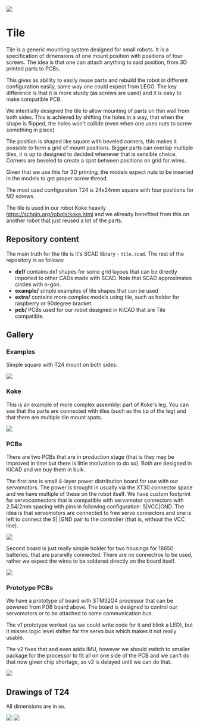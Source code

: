 
![](small.png)

# Tile

Tile is a generic mounting system designed for small robots. 
It is a specification of dimensions of one mount position with positions of four screws.
The idea is that one can attach anything to said position, from 3D printed parts to PCBs.

This gives as abillity to easily reuse parts and rebuild the robot in different configuration easily, same way one could expect from LEGO.
The key difference is that it is more sturdy (as screws are used) and it is easy to make compatible PCB.

We intentially designed the tile to allow mounting of parts on thin wall from both sides.
This is achieved by shifting the holes in a way, that when the shape is flipped, the holes won't collide (even when one uses nuts to screw something in place)

The position is shaped like square with beveled corners, this makes it possible to form a grid of mount positions. 
Bigger parts can overlap multiple tiles, it is up to designed to decided whenever that is sensible choice.
Corners are beveled to create a spot between positions on grid for wires.

Given that we use this for 3D printing, the models expect nuts to be inserted in the models to get proper screw thread.

The most used configuration T24 is 24x24mm square with four positions for M2 screws.

The tile is used in our robot Koke heavily https://schpin.org/robots/koke.html and we allready benefited from this on another robot that just reused a lot of the parts.

## Repository content

The main truth for the tile is it's SCAD library - `tile.scad`.
The rest of the repository is as follows:

 * **dxf/** contains dxf shapes for some grid layous that can be directly imported to other CADs made with SCAD. Note that SCAD approximates circles with n-gon.	
 * **example/** simple examples of tile shapes that can be used
 * **extra/** contains more complex models using tile, such as holder for raspberry or 90degree bracket.
 * **pcb/** PCBs used for our robot designed in KiCAD that are Tile compatible.


## Gallery

### Examples

Simple square with T24 mount on both sides:

![](example/tile_T24_5mm.png)

### Koke

This is an example of more complex assembly: part of Koke's leg.
You can see that the parts are connected with tiles (such as the tip of the leg) and that there are multiple tile mount spots.

![](femur.png)

### PCBs

There are two PCBs that are in production stage (that is they may be improved in time but there is little motivation to do so). 
Both are designed in KiCAD and we buy them in bulk.

The first one is small 4-layer power distribution board for use with our servomotors.
The power is brought in usually via the XT30 connector space and we have multiple of these on the robot itself.
We have custom footprint for servoconnectors that is compatible with servomotor connectors with 2.54/2mm spacing with pins in following configuration: S|VCC|GND. 
The idea is that servomotors are connected to free servo connectors and one is left to connect the S| |GND pair to the controller (that is, without the VCC line).

![](pcb/power_dwitch/power_dwitch.png)

Second board is just really simple holder for two housings for 18650 batteries, that are pararelly connected. 
There are no connectros to be used, rather we expect the wires to be soldered directly on the board itself.

![](pcb/18650_holder/18650_holder.png)

### Prototype PCBs

We have a prototype of board with STM32G4 processor that can be powered from PDB board above.
The board is designed to control our servomotors or to be attached to same communication bus.

The v1 prototype worked (as we could write code for it and blink a LED), but it misses logic level shifter for the servo bus which makes it not really usable.

The v2 fixes that and even adds IMU, however we should switch to smaller package for the processor to fit all on one side of the PCB and we can't do that now given chip shortage, so v2 is delayed until we can do that.

![](pcb/base2.0/base2.0.png)

## Drawings of T24

All dimensions are in `mm`.

<img src="tile_1x1_dims_I.png">
<img src="tile_1x1_dims_II.png">
